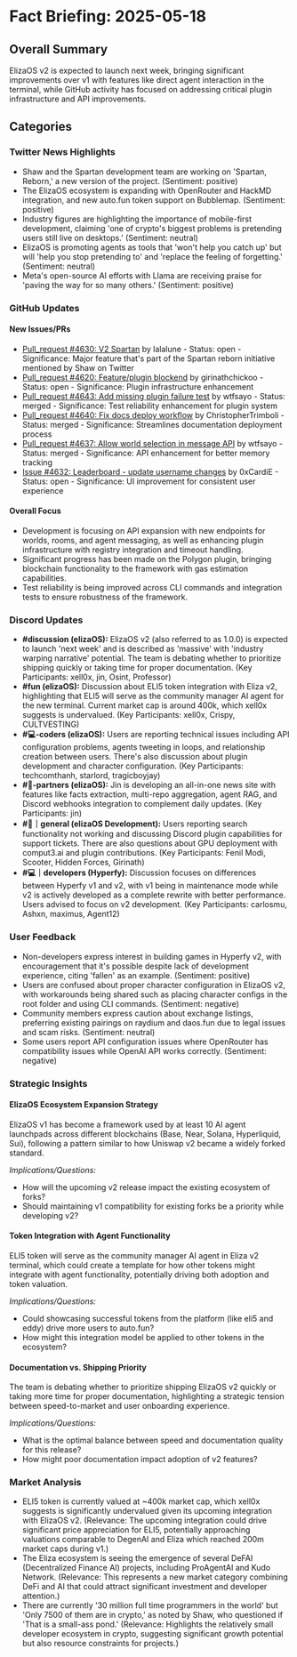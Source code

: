 # Fact Briefing: 2025-05-18

## Overall Summary
ElizaOS v2 is expected to launch next week, bringing significant improvements over v1 with features like direct agent interaction in the terminal, while GitHub activity has focused on addressing critical plugin infrastructure and API improvements.

## Categories

### Twitter News Highlights
- Shaw and the Spartan development team are working on 'Spartan, Reborn,' a new version of the project. (Sentiment: positive)
- The ElizaOS ecosystem is expanding with OpenRouter and HackMD integration, and new auto.fun token support on Bubblemap. (Sentiment: positive)
- Industry figures are highlighting the importance of mobile-first development, claiming 'one of crypto's biggest problems is pretending users still live on desktops.' (Sentiment: neutral)
- ElizaOS is promoting agents as tools that 'won't help you catch up' but will 'help you stop pretending to' and 'replace the feeling of forgetting.' (Sentiment: neutral)
- Meta's open-source AI efforts with Llama are receiving praise for 'paving the way for so many others.' (Sentiment: positive)

### GitHub Updates

#### New Issues/PRs
- [Pull_request #4630: V2 Spartan](https://github.com/elizaOS/eliza/pull/4630) by lalalune - Status: open - Significance: Major feature that's part of the Spartan reborn initiative mentioned by Shaw on Twitter
- [Pull_request #4620: Feature/plugin blockend](https://github.com/elizaOS/eliza/pull/4620) by girinathchickoo - Status: open - Significance: Plugin infrastructure enhancement
- [Pull_request #4643: Add missing plugin failure test](https://github.com/elizaOS/eliza/pull/4643) by wtfsayo - Status: merged - Significance: Test reliability enhancement for plugin system
- [Pull_request #4640: Fix docs deploy workflow](https://github.com/elizaOS/eliza/pull/4640) by ChristopherTrimboli - Status: merged - Significance: Streamlines documentation deployment process
- [Pull_request #4637: Allow world selection in message API](https://github.com/elizaOS/eliza/pull/4637) by wtfsayo - Status: merged - Significance: API enhancement for better memory tracking
- [Issue #4632: Leaderboard - update username changes](https://github.com/elizaOS/eliza/issues/4632) by 0xCardiE - Status: open - Significance: UI improvement for consistent user experience

#### Overall Focus
- Development is focusing on API expansion with new endpoints for worlds, rooms, and agent messaging, as well as enhancing plugin infrastructure with registry integration and timeout handling.
- Significant progress has been made on the Polygon plugin, bringing blockchain functionality to the framework with gas estimation capabilities.
- Test reliability is being improved across CLI commands and integration tests to ensure robustness of the framework.

### Discord Updates
- **#discussion (elizaOS):** ElizaOS v2 (also referred to as 1.0.0) is expected to launch 'next week' and is described as 'massive' with 'industry warping narrative' potential. The team is debating whether to prioritize shipping quickly or taking time for proper documentation. (Key Participants: xell0x, jin, Osint, Professor)
- **#fun (elizaOS):** Discussion about ELI5 token integration with Eliza v2, highlighting that ELI5 will serve as the community manager AI agent for the new terminal. Current market cap is around 400k, which xell0x suggests is undervalued. (Key Participants: xell0x, Crispy, CULTVESTING)
- **#💻-coders (elizaOS):** Users are reporting technical issues including API configuration problems, agents tweeting in loops, and relationship creation between users. There's also discussion about plugin development and character configuration. (Key Participants: techcomthanh, starlord, tragicboyjay)
- **#🥇-partners (elizaOS):** Jin is developing an all-in-one news site with features like facts extraction, multi-repo aggregation, agent RAG, and Discord webhooks integration to complement daily updates. (Key Participants: jin)
- **#💬｜general (elizaOS Development):** Users reporting search functionality not working and discussing Discord plugin capabilities for support tickets. There are also questions about GPU deployment with comput3.ai and plugin contributions. (Key Participants: Fenil Modi, Scooter, Hidden Forces, Girinath)
- **#💻｜developers (Hyperfy):** Discussion focuses on differences between Hyperfy v1 and v2, with v1 being in maintenance mode while v2 is actively developed as a complete rewrite with better performance. Users advised to focus on v2 development. (Key Participants: carlosmu, Ashxn, maximus, Agent12)

### User Feedback
- Non-developers express interest in building games in Hyperfy v2, with encouragement that it's possible despite lack of development experience, citing 'fallen' as an example. (Sentiment: positive)
- Users are confused about proper character configuration in ElizaOS v2, with workarounds being shared such as placing character configs in the root folder and using CLI commands. (Sentiment: negative)
- Community members express caution about exchange listings, preferring existing pairings on raydium and daos.fun due to legal issues and scam risks. (Sentiment: neutral)
- Some users report API configuration issues where OpenRouter has compatibility issues while OpenAI API works correctly. (Sentiment: negative)

### Strategic Insights

#### ElizaOS Ecosystem Expansion Strategy
ElizaOS v1 has become a framework used by at least 10 AI agent launchpads across different blockchains (Base, Near, Solana, Hyperliquid, Sui), following a pattern similar to how Uniswap v2 became a widely forked standard.

*Implications/Questions:*
  - How will the upcoming v2 release impact the existing ecosystem of forks?
  - Should maintaining v1 compatibility for existing forks be a priority while developing v2?

#### Token Integration with Agent Functionality
ELI5 token will serve as the community manager AI agent in Eliza v2 terminal, which could create a template for how other tokens might integrate with agent functionality, potentially driving both adoption and token valuation.

*Implications/Questions:*
  - Could showcasing successful tokens from the platform (like eli5 and eddy) drive more users to auto.fun?
  - How might this integration model be applied to other tokens in the ecosystem?

#### Documentation vs. Shipping Priority
The team is debating whether to prioritize shipping ElizaOS v2 quickly or taking more time for proper documentation, highlighting a strategic tension between speed-to-market and user onboarding experience.

*Implications/Questions:*
  - What is the optimal balance between speed and documentation quality for this release?
  - How might poor documentation impact adoption of v2 features?

### Market Analysis
- ELI5 token is currently valued at ~400k market cap, which xell0x suggests is significantly undervalued given its upcoming integration with ElizaOS v2. (Relevance: The upcoming integration could drive significant price appreciation for ELI5, potentially approaching valuations comparable to DegenAI and Eliza which reached 200m market caps during v1.)
- The Eliza ecosystem is seeing the emergence of several DeFAI (Decentralized Finance AI) projects, including ProAgentAI and Kudo Network. (Relevance: This represents a new market category combining DeFi and AI that could attract significant investment and developer attention.)
- There are currently '30 million full time programmers in the world' but 'Only 7500 of them are in crypto,' as noted by Shaw, who questioned if 'That is a small-ass pond.' (Relevance: Highlights the relatively small developer ecosystem in crypto, suggesting significant growth potential but also resource constraints for projects.)